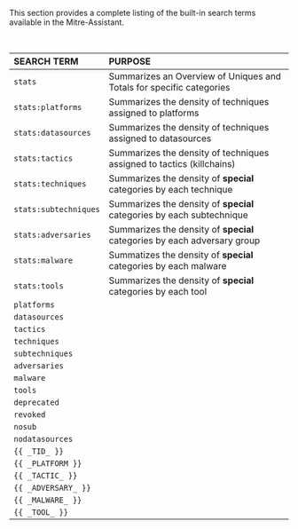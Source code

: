 This section provides a complete listing of the built-in search terms available in the Mitre-Assistant.

<br/>

| SEARCH TERM | PURPOSE |
|:------------|:--------|
|`stats`|Summarizes an Overview of Uniques and Totals for specific categories|
|`stats:platforms`|Summarizes the density of techniques assigned to platforms|
|`stats:datasources`|Summarizes the density of techniques assigned to datasources|
|`stats:tactics`|Summarizes the density of techniques assigned to tactics (killchains)|
|`stats:techniques`|Summarizes the density of **special** categories by each technique|
|`stats:subtechniques`|Summarizes the density of **special** categories by each subtechnique|
|`stats:adversaries`|Summarizes the density of **special** categories by each adversary group|
|`stats:malware`|Summatizes the density of **special** categories by each malware|
|`stats:tools`|Summarizes the density of **special** categories by each tool|
|`platforms`||
|`datasources`||
|`tactics`||
|`techniques`||
|`subtechniques`||
|`adversaries`||
|`malware`||
|`tools`||
|`deprecated`||
|`revoked`||
|`nosub`||
|`nodatasources`||
|`{{ _TID_ }}`||
|`{{ _PLATFORM }}`||
|`{{ _TACTIC_ }}`||
|`{{ _ADVERSARY_ }}`||
|`{{ _MALWARE_ }}`||
|`{{ _TOOL_ }}`||